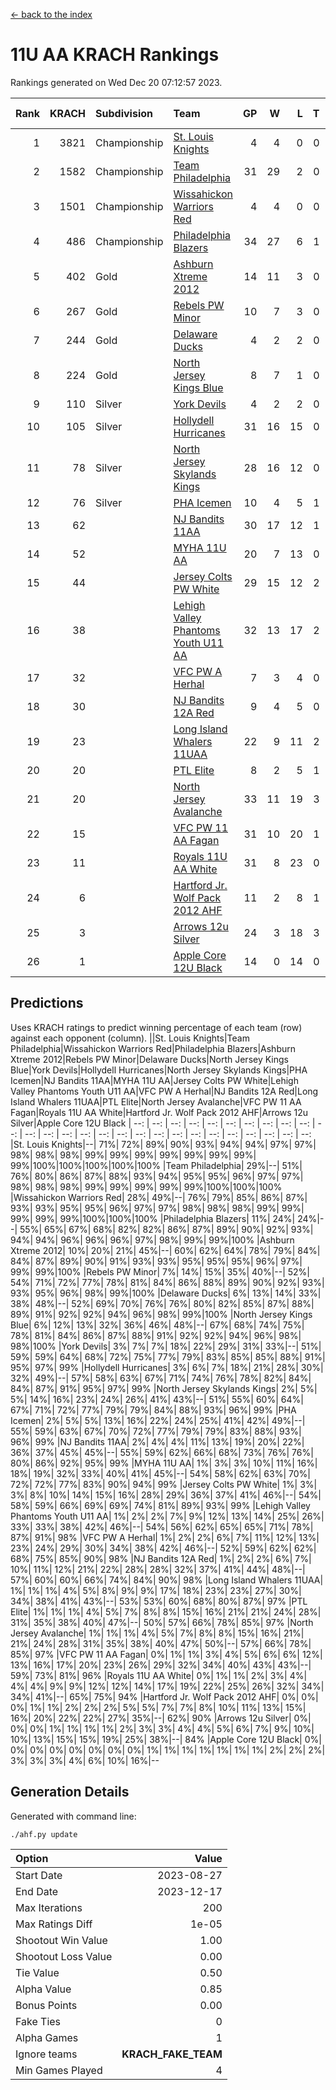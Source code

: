 [<- back to the index](readme.md)
# 11U AA KRACH Rankings
Rankings generated on Wed Dec 20 07:12:57 2023.

Rank|KRACH|Subdivision|Team|GP|W|L|T|OTW|OTL|SoS|Exp Wins|Win Diff
---:|---:|:---|:---|---:|---:|---:|---:|---:|---:|---:|---:|---:
1|3821|Championship|[St. Louis Knights](https://gamesheetstats.com/seasons/3659/teams/143319/schedule)|4|4|0|0|0|0|127|4.8|-0.0
2|1582|Championship|[Team Philadelphia](https://gamesheetstats.com/seasons/3659/teams/140788/schedule)|31|29|2|0|1|0|126|29.9|0.0
3|1501|Championship|[Wissahickon Warriors Red](https://gamesheetstats.com/seasons/3659/teams/140468/schedule)|4|4|0|0|1|0|48|4.8|-0.0
4|486|Championship|[Philadelphia Blazers](https://gamesheetstats.com/seasons/3659/teams/140785/schedule)|34|27|6|1|0|1|309|28.3|-0.0
5|402|Gold|[Ashburn Xtreme 2012](https://gamesheetstats.com/seasons/3659/teams/140775/schedule)|14|11|3|0|1|0|275|11.9|0.0
6|267|Gold|[Rebels PW Minor](https://gamesheetstats.com/seasons/3659/teams/140786/schedule)|10|7|3|0|0|0|263|7.9|0.0
7|244|Gold|[Delaware Ducks](https://gamesheetstats.com/seasons/3659/teams/140453/schedule)|4|2|2|0|0|0|456|2.9|0.0
8|224|Gold|[North Jersey Kings Blue](https://gamesheetstats.com/seasons/3659/teams/140459/schedule)|8|7|1|0|0|0|35|7.9|0.0
9|110|Silver|[York Devils](https://gamesheetstats.com/seasons/3659/teams/140469/schedule)|4|2|2|0|1|0|640|2.9|0.0
10|105|Silver|[Hollydell Hurricanes](https://gamesheetstats.com/seasons/3659/teams/140777/schedule)|31|16|15|0|1|2|463|16.9|0.0
11|78|Silver|[North Jersey Skylands Kings](https://gamesheetstats.com/seasons/3659/teams/140784/schedule)|28|16|12|0|2|2|198|16.9|0.0
12|76|Silver|[PHA Icemen](https://gamesheetstats.com/seasons/3659/teams/143313/schedule)|10|4|5|1|1|0|264|5.4|0.0
13|62||[NJ Bandits 11AA](https://gamesheetstats.com/seasons/3659/teams/140782/schedule)|30|17|12|1|0|2|138|18.4|0.0
14|52||[MYHA 11U AA](https://gamesheetstats.com/seasons/3659/teams/140781/schedule)|20|7|13|0|0|0|379|7.9|0.0
15|44||[Jersey Colts PW White](https://gamesheetstats.com/seasons/3659/teams/140778/schedule)|29|15|12|2|2|0|113|16.9|0.0
16|38||[Lehigh Valley Phantoms Youth U11 AA](https://gamesheetstats.com/seasons/3659/teams/140779/schedule)|32|13|17|2|1|1|314|14.9|0.0
17|32||[VFC PW A Herhal](https://gamesheetstats.com/seasons/3659/teams/140467/schedule)|7|3|4|0|1|1|100|3.9|0.0
18|30||[NJ Bandits 12A Red](https://gamesheetstats.com/seasons/3659/teams/140458/schedule)|9|4|5|0|0|0|39|4.9|0.0
19|23||[Long Island Whalers 11UAA](https://gamesheetstats.com/seasons/3659/teams/140780/schedule)|22|9|11|2|0|1|65|10.9|0.0
20|20||[PTL Elite](https://gamesheetstats.com/seasons/3659/teams/140462/schedule)|8|2|5|1|0|0|46|3.4|0.0
21|20||[North Jersey Avalanche](https://gamesheetstats.com/seasons/3659/teams/140783/schedule)|33|11|19|3|1|4|158|13.4|0.0
22|15||[VFC PW 11 AA Fagan](https://gamesheetstats.com/seasons/3659/teams/140789/schedule)|31|10|20|1|3|1|212|11.4|0.0
23|11||[Royals 11U AA White](https://gamesheetstats.com/seasons/3659/teams/140787/schedule)|31|8|23|0|1|0|294|8.9|0.0
24|6||[Hartford Jr. Wolf Pack 2012 AHF](https://gamesheetstats.com/seasons/3659/teams/140776/schedule)|11|2|8|1|0|0|36|3.4|0.0
25|3||[Arrows 12u Silver](https://gamesheetstats.com/seasons/3659/teams/140774/schedule)|24|3|18|3|0|1|58|5.4|0.0
26|1||[Apple Core 12U Black](https://gamesheetstats.com/seasons/3659/teams/140773/schedule)|14|0|14|0|0|0|325|0.9|0.0

## Predictions
Uses KRACH ratings to predict winning percentage of each team (row) against each opponent (column).
||St. Louis Knights|Team Philadelphia|Wissahickon Warriors Red|Philadelphia Blazers|Ashburn Xtreme 2012|Rebels PW Minor|Delaware Ducks|North Jersey Kings Blue|York Devils|Hollydell Hurricanes|North Jersey Skylands Kings|PHA Icemen|NJ Bandits 11AA|MYHA 11U AA|Jersey Colts PW White|Lehigh Valley Phantoms Youth U11 AA|VFC PW A Herhal|NJ Bandits 12A Red|Long Island Whalers 11UAA|PTL Elite|North Jersey Avalanche|VFC PW 11 AA Fagan|Royals 11U AA White|Hartford Jr. Wolf Pack 2012 AHF|Arrows 12u Silver|Apple Core 12U Black
| --: | --: | --: | --: | --: | --: | --: | --: | --: | --: | --: | --: | --: | --: | --: | --: | --: | --: | --: | --: | --: | --: | --: | --: | --: | --: | --: 
|St. Louis Knights|--| 71%| 72%| 89%| 90%| 93%| 94%| 94%| 97%| 97%| 98%| 98%| 98%| 99%| 99%| 99%| 99%| 99%| 99%| 99%| 99%|100%|100%|100%|100%|100%
|Team Philadelphia| 29%|--| 51%| 76%| 80%| 86%| 87%| 88%| 93%| 94%| 95%| 95%| 96%| 97%| 97%| 98%| 98%| 98%| 99%| 99%| 99%| 99%| 99%|100%|100%|100%
|Wissahickon Warriors Red| 28%| 49%|--| 76%| 79%| 85%| 86%| 87%| 93%| 93%| 95%| 95%| 96%| 97%| 97%| 98%| 98%| 98%| 99%| 99%| 99%| 99%| 99%|100%|100%|100%
|Philadelphia Blazers| 11%| 24%| 24%|--| 55%| 65%| 67%| 68%| 82%| 82%| 86%| 87%| 89%| 90%| 92%| 93%| 94%| 94%| 96%| 96%| 96%| 97%| 98%| 99%| 99%|100%
|Ashburn Xtreme 2012| 10%| 20%| 21%| 45%|--| 60%| 62%| 64%| 78%| 79%| 84%| 84%| 87%| 89%| 90%| 91%| 93%| 93%| 95%| 95%| 95%| 96%| 97%| 99%| 99%|100%
|Rebels PW Minor|  7%| 14%| 15%| 35%| 40%|--| 52%| 54%| 71%| 72%| 77%| 78%| 81%| 84%| 86%| 88%| 89%| 90%| 92%| 93%| 93%| 95%| 96%| 98%| 99%|100%
|Delaware Ducks|  6%| 13%| 14%| 33%| 38%| 48%|--| 52%| 69%| 70%| 76%| 76%| 80%| 82%| 85%| 87%| 88%| 89%| 91%| 92%| 92%| 94%| 96%| 98%| 99%|100%
|North Jersey Kings Blue|  6%| 12%| 13%| 32%| 36%| 46%| 48%|--| 67%| 68%| 74%| 75%| 78%| 81%| 84%| 86%| 87%| 88%| 91%| 92%| 92%| 94%| 96%| 98%| 98%|100%
|York Devils|  3%|  7%|  7%| 18%| 22%| 29%| 31%| 33%|--| 51%| 59%| 59%| 64%| 68%| 72%| 75%| 77%| 79%| 83%| 85%| 85%| 88%| 91%| 95%| 97%| 99%
|Hollydell Hurricanes|  3%|  6%|  7%| 18%| 21%| 28%| 30%| 32%| 49%|--| 57%| 58%| 63%| 67%| 71%| 74%| 76%| 78%| 82%| 84%| 84%| 87%| 91%| 95%| 97%| 99%
|North Jersey Skylands Kings|  2%|  5%|  5%| 14%| 16%| 23%| 24%| 26%| 41%| 43%|--| 51%| 55%| 60%| 64%| 67%| 71%| 72%| 77%| 79%| 79%| 84%| 88%| 93%| 96%| 99%
|PHA Icemen|  2%|  5%|  5%| 13%| 16%| 22%| 24%| 25%| 41%| 42%| 49%|--| 55%| 59%| 63%| 67%| 70%| 72%| 77%| 79%| 79%| 83%| 88%| 93%| 96%| 99%
|NJ Bandits 11AA|  2%|  4%|  4%| 11%| 13%| 19%| 20%| 22%| 36%| 37%| 45%| 45%|--| 55%| 59%| 62%| 66%| 68%| 73%| 76%| 76%| 80%| 86%| 92%| 95%| 99%
|MYHA 11U AA|  1%|  3%|  3%| 10%| 11%| 16%| 18%| 19%| 32%| 33%| 40%| 41%| 45%|--| 54%| 58%| 62%| 63%| 70%| 72%| 72%| 77%| 83%| 90%| 94%| 99%
|Jersey Colts PW White|  1%|  3%|  3%|  8%| 10%| 14%| 15%| 16%| 28%| 29%| 36%| 37%| 41%| 46%|--| 54%| 58%| 59%| 66%| 69%| 69%| 74%| 81%| 89%| 93%| 99%
|Lehigh Valley Phantoms Youth U11 AA|  1%|  2%|  2%|  7%|  9%| 12%| 13%| 14%| 25%| 26%| 33%| 33%| 38%| 42%| 46%|--| 54%| 56%| 62%| 65%| 65%| 71%| 78%| 87%| 91%| 98%
|VFC PW A Herhal|  1%|  2%|  2%|  6%|  7%| 11%| 12%| 13%| 23%| 24%| 29%| 30%| 34%| 38%| 42%| 46%|--| 52%| 59%| 62%| 62%| 68%| 75%| 85%| 90%| 98%
|NJ Bandits 12A Red|  1%|  2%|  2%|  6%|  7%| 10%| 11%| 12%| 21%| 22%| 28%| 28%| 32%| 37%| 41%| 44%| 48%|--| 57%| 60%| 60%| 66%| 74%| 84%| 90%| 98%
|Long Island Whalers 11UAA|  1%|  1%|  1%|  4%|  5%|  8%|  9%|  9%| 17%| 18%| 23%| 23%| 27%| 30%| 34%| 38%| 41%| 43%|--| 53%| 53%| 60%| 68%| 80%| 87%| 97%
|PTL Elite|  1%|  1%|  1%|  4%|  5%|  7%|  8%|  8%| 15%| 16%| 21%| 21%| 24%| 28%| 31%| 35%| 38%| 40%| 47%|--| 50%| 57%| 66%| 78%| 85%| 97%
|North Jersey Avalanche|  1%|  1%|  1%|  4%|  5%|  7%|  8%|  8%| 15%| 16%| 21%| 21%| 24%| 28%| 31%| 35%| 38%| 40%| 47%| 50%|--| 57%| 66%| 78%| 85%| 97%
|VFC PW 11 AA Fagan|  0%|  1%|  1%|  3%|  4%|  5%|  6%|  6%| 12%| 13%| 16%| 17%| 20%| 23%| 26%| 29%| 32%| 34%| 40%| 43%| 43%|--| 59%| 73%| 81%| 96%
|Royals 11U AA White|  0%|  1%|  1%|  2%|  3%|  4%|  4%|  4%|  9%|  9%| 12%| 12%| 14%| 17%| 19%| 22%| 25%| 26%| 32%| 34%| 34%| 41%|--| 65%| 75%| 94%
|Hartford Jr. Wolf Pack 2012 AHF|  0%|  0%|  0%|  1%|  1%|  2%|  2%|  2%|  5%|  5%|  7%|  7%|  8%| 10%| 11%| 13%| 15%| 16%| 20%| 22%| 22%| 27%| 35%|--| 62%| 90%
|Arrows 12u Silver|  0%|  0%|  0%|  1%|  1%|  1%|  1%|  2%|  3%|  3%|  4%|  4%|  5%|  6%|  7%|  9%| 10%| 10%| 13%| 15%| 15%| 19%| 25%| 38%|--| 84%
|Apple Core 12U Black|  0%|  0%|  0%|  0%|  0%|  0%|  0%|  0%|  1%|  1%|  1%|  1%|  1%|  1%|  1%|  2%|  2%|  2%|  3%|  3%|  3%|  4%|  6%| 10%| 16%|--

## Generation Details

Generated with command line:
```
./ahf.py update
```

| Option | Value |
| :----- | ----: |
| Start Date | 2023-08-27 |
| End Date | 2023-12-17 |
| Max Iterations | 200 |
| Max Ratings Diff | 1e-05 |
| Shootout Win Value | 1.00 |
| Shootout Loss Value | 0.00 |
| Tie Value | 0.50 |
| Alpha Value | 0.85 |
| Bonus Points | 0.00 |
| Fake Ties | 0 |
| Alpha Games | 1 |
| Ignore teams | __KRACH_FAKE_TEAM__ |
| Min Games Played | 4 |

